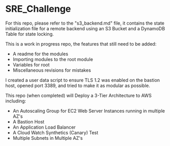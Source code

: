 # SRE_Challenge 

For this repo, please refer to the "s3_backend.md" file, it contains the state initialization file for a remote backend using an S3 Bucket and a DynamoDB Table for state locking.

This is a work in progress repo, the features that still need to be added: 
- A readme for the modules 
- Importing modules to the root module 
- Variables for root 
- Miscellaneous revisions for mistakes

I created a user data script to ensure TLS 1.2 was enabled on the bastion host, opened port 3389, and tried to make it as modular as possible. 

This repo (when completed) will Deploy a 3-Tier Architecture to AWS including: 
- An Autoscaling Group for EC2 Web Server Instances running in multiple AZ's 
- A Bastion Host 
- An Application Load Balancer 
- A Cloud Watch Synthetics (Canary) Test 
- Multiple Subnets in Multiple AZ's
